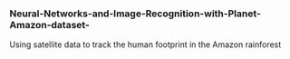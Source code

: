 ### Neural-Networks-and-Image-Recognition-with-Planet-Amazon-dataset-
Using satellite data to track the human footprint in the Amazon rainforest
